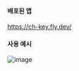 #### 배포된 앱
https://ch-key.fly.dev/

#### 사용 예시
![image](https://github.com/user-attachments/assets/60307dd8-b4aa-4de7-b57b-edbf12c6038e)
